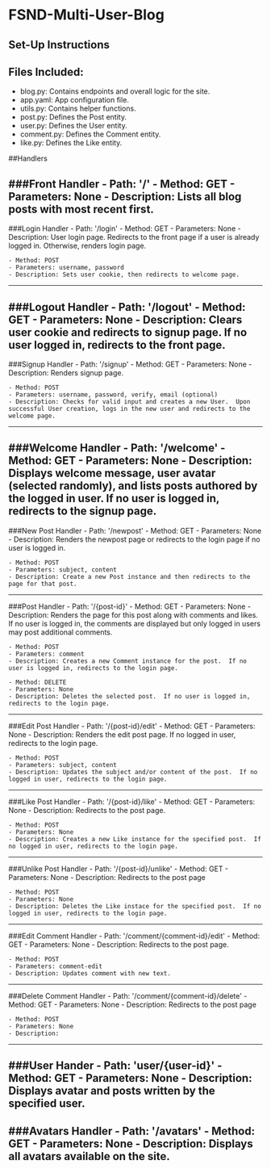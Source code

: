 # FSND-Multi-User-Blog

## Set-Up Instructions

## Files Included:
- blog.py: Contains endpoints and overall logic for the site.
- app.yaml: App configuration file.
- utils.py: Contains helper functions.
- post.py: Defines the Post entity.
- user.py: Defines the User entity.
- comment.py: Defines the Comment entity.
- like.py: Defines the Like entity.

##Handlers

###Front Handler
    - Path: '/'
    - Method: GET
    - Parameters: None
    - Description: Lists all blog posts with most recent first.
---
###Login Handler
    - Path: '/login'
    - Method: GET
    - Parameters: None
    - Description: User login page.  Redirects to the front page if a user is already logged in.  Otherwise, renders login page.

    - Method: POST
    - Parameters: username, password
    - Description: Sets user cookie, then redirects to welcome page.
---
###Logout Handler
    - Path: '/logout'
    - Method: GET
    - Parameters: None
    - Description: Clears user cookie and redirects to signup page.  If no user logged in, redirects to the front page.
---
###Signup Handler
    - Path: '/signup'
    - Method: GET
    - Parameters: None
    - Description: Renders signup page.

    - Method: POST
    - Parameters: username, password, verify, email (optional)
    - Description: Checks for valid input and creates a new User.  Upon successful User creation, logs in the new user and redirects to the welcome page.
---
###Welcome Handler
    - Path: '/welcome'
    - Method: GET
    - Parameters: None
    - Description: Displays welcome message, user avatar (selected randomly), and lists posts authored by the logged in user.  If no user is logged in, redirects to the signup page.
---
###New Post Handler
    - Path: '/newpost'
    - Method: GET
    - Parameters: None
    - Description: Renders the newpost page or redirects to the login page if no user is logged in.

    - Method: POST
    - Parameters: subject, content
    - Description: Create a new Post instance and then redirects to the page for that post.
---
###Post Handler
    - Path: '/{post-id}'
    - Method: GET
    - Parameters: None
    - Description: Renders the page for this post along with comments and likes.  If no user is logged in, the comments are displayed but only logged in users may post additional comments.

    - Method: POST
    - Parameters: comment
    - Description: Creates a new Comment instance for the post.  If no user is logged in, redirects to the login page.

    - Method: DELETE
    - Parameters: None
    - Description: Deletes the selected post.  If no user is logged in, redirects to the login page.
---
###Edit Post Handler
    - Path: '/{post-id}/edit'
    - Method: GET
    - Parameters: None
    - Description: Renders the edit post page.  If no logged in user, redirects to the login page.

    - Method: POST
    - Parameters: subject, content
    - Description: Updates the subject and/or content of the post.  If no logged in user, redirects to the login page.
---
###Like Post Handler
    - Path: '/{post-id}/like'
    - Method: GET
    - Parameters: None
    - Description: Redirects to the post page.

    - Method: POST
    - Parameters: None
    - Description: Creates a new Like instance for the specified post.  If no logged in user, redirects to the login page.
---
###Unlike Post Handler
    - Path: '/{post-id}/unlike'
    - Method: GET
    - Parameters: None
    - Description: Redirects to the post page

    - Method: POST
    - Parameters: None
    - Description: Deletes the Like instace for the specified post.  If no logged in user, redirects to the login page.
---
###Edit Comment Handler
    - Path: '/comment/{comment-id}/edit'
    - Method: GET
    - Parameters: None
    - Description: Redirects to the post page.

    - Method: POST
    - Parameters: comment-edit
    - Description: Updates comment with new text.
---
###Delete Comment Handler
    - Path: '/comment/{comment-id}/delete'
    - Method: GET
    - Parameters: None
    - Description: Redirects to the post page

    - Method: POST
    - Parameters: None
    - Description:
---
###User Hander
    - Path: 'user/{user-id}'
    - Method: GET
    - Parameters: None
    - Description: Displays avatar and posts written by the specified user.
---
###Avatars Handler
    - Path: '/avatars'
    - Method: GET
    - Parameters: None
    - Description: Displays all avatars available on the site.
---